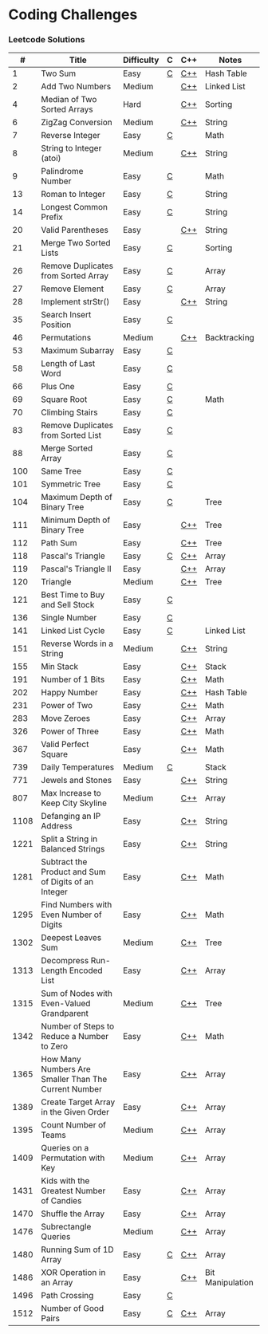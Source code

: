 # Coding Challenges

### Leetcode Solutions
| #    | Title                                                | Difficulty | C                                            | C++                                                                 | Notes            |
|------|------------------------------------------------------|------------|----------------------------------------------|---------------------------------------------------------------------|------------------|
| 1    | Two Sum                                              | Easy       | [C](c/two_sum.c)                             | [C++](cpp/two_sum.cpp)                                              | Hash Table       |
| 2    | Add Two Numbers                                      | Medium     |                                              | [C++](cpp/add_two_numbers.cpp)                                      | Linked List      |
| 4    | Median of Two Sorted Arrays                          | Hard       |                                              | [C++](cpp/median_of_two_sorted_arrays.cpp)                          | Sorting          |
| 6    | ZigZag Conversion                                    | Medium     |                                              | [C++](cpp/zigzag_conversion.cpp)                                    | String           |
| 7    | Reverse Integer                                      | Easy       | [C](c/reverse_integer.c)                     |                                                                     | Math             |
| 8    | String to Integer (atoi)                             | Medium     |                                              | [C++](cpp/string_to_integer.cpp)                                    | String           |
| 9    | Palindrome Number                                    | Easy       | [C](c/palindrome_number.c)                   |                                                                     | Math             |
| 13   | Roman to Integer                                     | Easy       | [C](c/roman_to_integer.c)                    |                                                                     | String           |
| 14   | Longest Common Prefix                                | Easy       | [C](c/longest_common_prefix.c)               |                                                                     | String           |
| 20   | Valid Parentheses                                    | Easy       |                                              | [C++](cpp/valid_parentheses.cpp)                                    | String           |
| 21   | Merge Two Sorted Lists                               | Easy       | [C](c/merge_two_sorted_lists.c)              |                                                                     | Sorting          |
| 26   | Remove Duplicates from Sorted Array                  | Easy       | [C](c/remove_duplicates_from_sorted_array.c) |                                                                     | Array            |
| 27   | Remove Element                                       | Easy       | [C](c/remove_element.c)                      |                                                                     | Array            |
| 28   | Implement strStr()                                   | Easy       |                                              | [C++](cpp/implement_strstr.cpp)                                     | String           |
| 35   | Search Insert Position                               | Easy       | [C](c/search_insert_position.c)              |                                                                     |                  |
| 46   | Permutations                                         | Medium     |                                              | [C++](permutations.cpp)                                             | Backtracking     |
| 53   | Maximum Subarray                                     | Easy       | [C](c/maximum_subarray.c)                    |                                                                     |                  |
| 58   | Length of Last Word                                  | Easy       | [C](c/length_of_last_word.c)                 |                                                                     |                  |
| 66   | Plus One                                             | Easy       | [C](c/plus_one.c)                            |                                                                     |                  |
| 69   | Square Root                                          | Easy       | [C](c/square_root.c)                         |                                                                     | Math             |
| 70   | Climbing Stairs                                      | Easy       | [C](c/climbing_stairs.c)                     |                                                                     |                  |
| 83   | Remove Duplicates from Sorted List                   | Easy       | [C](c/remove_duplicates_from_sorted_list.c)  |                                                                     |                  |
| 88   | Merge Sorted Array                                   | Easy       | [C](c/merge_sorted_array.c)                  |                                                                     |                  |
| 100  | Same Tree                                            | Easy       | [C](c/same_tree.c)                           |                                                                     |                  |
| 101  | Symmetric Tree                                       | Easy       | [C](c/symmetric_tree.c)                      |                                                                     |                  |
| 104  | Maximum Depth of Binary Tree                         | Easy       | [C](c/maximum_depth_of_binary_tree.c)        |                                                                     | Tree             |
| 111  | Minimum Depth of Binary Tree                         | Easy       |                                              | [C++](cpp/minimum_depth_of_binary_tree.cpp)                         | Tree             |
| 112  | Path Sum                                             | Easy       |                                              | [C++](cpp/path_tree.cpp)                                            | Tree             |
| 118  | Pascal's Triangle                                    | Easy       | [C](c/pascals_triangle.c)                    | [C++](cpp/pascals_triangle.cpp)                                     | Array            |
| 119  | Pascal's Triangle II                                 | Easy       |                                              | [C++](cpp/pascals_triangle_ii.cpp)                                  | Array            |
| 120  | Triangle                                             | Medium     |                                              | [C++](cpp/triangle.cpp)                                             | Tree             |
| 121  | Best Time to Buy and Sell Stock                      | Easy       | [C](c/best_time_to_buy_and_sell_stock.c)     |                                                                     |                  |
| 136  | Single Number                                        | Easy       | [C](c/single_number.c)                       |                                                                     |                  |
| 141  | Linked List Cycle                                    | Easy       | [C](c/linked_list_cycle.c)                   |                                                                     | Linked List      |
| 151  | Reverse Words in a String                            | Medium     |                                              | [C++](cpp/reverse_words_in_a_string.cpp)                            | String           |
| 155  | Min Stack                                            | Easy       |                                              | [C++](cpp/min_stack.cpp)                                            | Stack            |
| 191  | Number of 1 Bits                                     | Easy       |                                              | [C++](cpp/number_of_one_bits.cpp)                                   | Math             |
| 202  | Happy Number                                         | Easy       |                                              | [C++](cpp/happy_number.cpp)                                         | Hash Table       |
| 231  | Power of Two                                         | Easy       |                                              | [C++](cpp/power_of_two.cpp)                                         | Math             |
| 283  | Move Zeroes                                          | Easy       |                                              | [C++](cpp/move_zeroes.cpp)                                          | Array            |
| 326  | Power of Three                                       | Easy       |                                              | [C++](cpp/power_of_three.cpp)                                       | Math             |
| 367  | Valid Perfect Square                                 | Easy       |                                              | [C++](cpp/valid_perfect_square.cpp)                                 | Math             |
| 739  | Daily Temperatures                                   | Medium     | [C](c/daily_temperatures.c)                  |                                                                     | Stack            |
| 771  | Jewels and Stones                                    | Easy       |                                              | [C++](cpp/jewels_and_stones.cpp)                                    | String           |
| 807  | Max Increase to Keep City Skyline                    | Medium     |                                              | [C++](cpp/max_increase_to_keep_city_skyline.cpp)                    | Array            |
| 1108 | Defanging an IP Address                              | Easy       |                                              | [C++](cpp/defanging_an_ip_address.cpp)                              | String           |
| 1221 | Split a String in Balanced Strings                   | Easy       |                                              | [C++](cpp/split_a_string_in_balanced_strings.cpp)                   | String           |
| 1281 | Subtract the Product and Sum of Digits of an Integer | Easy       |                                              | [C++](cpp/subtract_the_product_and_sum_of_digits_of_an_integer.cpp) | Math             |
| 1295 | Find Numbers with Even Number of Digits              | Easy       |                                              | [C++](cpp/find_numbers_with_even_number_of_digits.cpp)              | Math             |
| 1302 | Deepest Leaves Sum                                   | Medium     |                                              | [C++](cpp/deepest_leaves_sum.cpp)                                   | Tree             |
| 1313 | Decompress Run-Length Encoded List                   | Easy       |                                              | [C++](cpp/decompress_run_length_encoded_list.cpp)                   | Array            |
| 1315 | Sum of Nodes with Even-Valued Grandparent            | Medium     |                                              | [C++](cpp/sum_of_nodes_with_even_valued_grandparent.cpp)            | Tree             |
| 1342 | Number of Steps to Reduce a Number to Zero           | Easy       |                                              | [C++](cpp/number_of_steps_to_reduce_a_number_to_zero.cpp)           | Math             |
| 1365 | How Many Numbers Are Smaller Than The Current Number | Easy       |                                              | [C++](cpp/how_many_numbers_are_smaller_than_the_current_number.cpp) | Array            |
| 1389 | Create Target Array in the Given Order               | Easy       |                                              | [C++](cpp/create_target_array_in_the_given_order.cpp)               | Array            |
| 1395 | Count Number of Teams                                | Medium     |                                              | [C++](cpp/count_number_of_teams.cpp)                                | Array            |
| 1409 | Queries on a Permutation with Key                    | Medium     |                                              | [C++](cpp/queries_on_a_permutation_with_key.cpp)                    | Array            |
| 1431 | Kids with the Greatest Number of Candies             | Easy       |                                              | [C++](cpp/kids_with_the_greatest_number_of_candies.cpp)             | Array            |
| 1470 | Shuffle the Array                                    | Easy       |                                              | [C++](cpp/shuffle_the_array.cpp)                                    | Array            |
| 1476 | Subrectangle Queries                                 | Medium     |                                              | [C++](cpp/subrectangle_queries.cpp)                                 | Array            |
| 1480 | Running Sum of 1D Array                              | Easy       | [C](c/running_sum_of_array.c)                | [C++](cpp/running_sum_of_array.cpp)                                 | Array            |
| 1486 | XOR Operation in an Array                            | Easy       |                                              | [C++](cpp/xor_operation_in_an_array.cpp)                            | Bit Manipulation |
| 1496 | Path Crossing                                        | Easy       | [C](c/path_crossing.c)                       |                                                                     |                  |
| 1512 | Number of Good Pairs                                 | Easy       | [C](c/number_of_good_pairs.c)                | [C++](cpp/number_of_good_pairs.cpp)                                 | Array            |
